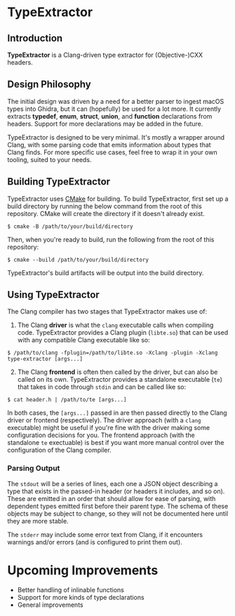 # TypeExtractor

## Introduction

**TypeExtractor** is a Clang-driven type extractor for (Objective-)CXX headers.

## Design Philosophy

The initial design was driven by a need for a better parser to ingest macOS types into Ghidra, but it can (hopefully) be used for a lot more. It currently extracts **typedef**, **enum**, **struct**, **union**, and **function** declarations from headers. Support for more declarations may be added in the future.

TypeExtractor is designed to be very minimal. It's mostly a wrapper around Clang, with some parsing code that emits information about types that Clang finds. For more specific use cases, feel free to wrap it in your own tooling, suited to your needs.

## Building TypeExtractor

TypeExtractor uses [CMake](https://cmake.org/) for building. To build TypeExtractor, first set up a build directory by running the below command from the root of this repository. CMake will create the directory if it doesn't already exist.

```
$ cmake -B /path/to/your/build/directory
```

Then, when you're ready to build, run the following from the root of this repository:

```
$ cmake --build /path/to/your/build/directory
```

TypeExtractor's build artifacts will be output into the build directory.

## Using TypeExtractor

The Clang compiler has two stages that TypeExtractor makes use of:

1. The Clang **driver** is what the `clang` executable calls when compiling code. TypeExtractor provides a Clang plugin (`libte.so`) that can be used with any compatible Clang executable like so:

```
$ /path/to/clang -fplugin=/path/to/libte.so -Xclang -plugin -Xclang type-extractor [args...]
```

2. The Clang **frontend** is often then called by the driver, but can also be called on its own. TypeExtractor provides a standalone executable (`te`) that takes in code through `stdin` and can be called like so:

```
$ cat header.h | /path/to/te [args...]
```

In both cases, the `[args...]` passed in are then passed directly to the Clang driver or frontend (respectively). The driver approach (with a `clang` executable) might be useful if you're fine with the driver making some configuration decisions for you. The frontend approach (with the standalone `te` exectuable) is best if you want more manual control over the configuration of the Clang compiler.

### Parsing Output

The `stdout` will be a series of lines, each one a JSON object describing a type that exists in the passed-in header (or headers it includes, and so on). These are emitted in an order that should allow for ease of parsing, with dependent types emitted first before their parent type. The schema of these objects may be subject to change, so they will not be documented here until they are more stable.

The `stderr` may include some error text from Clang, if it encounters warnings and/or errors (and is configured to print them out).

# Upcoming Improvements

- Better handling of inlinable functions
- Support for more kinds of type declarations
- General improvements
